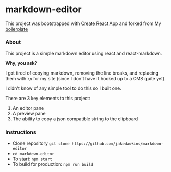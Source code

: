 # markdown-editor

This project was bootstrapped with [Create React App](https://github.com/facebookincubator/create-react-app)
and forked from [My boilerplate](https://github.com/jakedakwins/reace-boilerplate)


### About

This project is a simple markdown editor using react and react-markdown.

__Why, you ask?__

I got tired of copying markdown, removing the line breaks, and replacing them with `\n` for my site (since I don't have it hooked up to a CMS quite yet).

I didn't know of any simple tool to do this so I built one.

There are 3 key elements to this project:

1. An editor pane
2. A preview pane
3. The ability to copy a json compatible string to the clipboard

### Instructions

- Clone repository `git clone https://github.com/jakedawkins/markdown-editor`
- `cd markdown-editor`
- To start: `npm start`
- To build for production: `npm run build`

